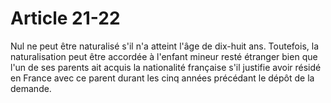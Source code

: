 # Article 21-22

Nul ne peut être naturalisé s'il n'a atteint l'âge de dix-huit ans.   Toutefois, la naturalisation peut être accordée à l'enfant mineur resté étranger bien que l'un de ses parents ait acquis la nationalité française s'il justifie avoir résidé en France avec ce parent durant les cinq années précédant le dépôt de la demande.